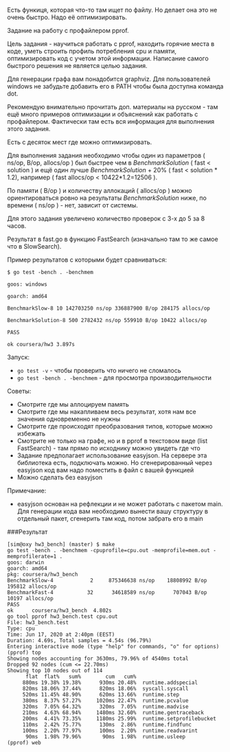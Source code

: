 Есть функиця, которая что-то там ищет по файлу. Но делает она это не очень быстро. Надо её оптимизировать.

Задание на работу с профайлером pprof.

Цель задания - научиться работать с pprof, находить горячие места в коде, уметь строить профиль потребления cpu и памяти, оптимизировать код с учетом этой информации. Написание самого быстрого решения не является целью задания.

Для генерации графа вам понадобится graphviz. Для пользователей windows не забудьте добавить его в PATH чтобы была доступна команда dot.

Рекомендую внимательно прочитать доп. материалы на русском - там ещё много примеров оптимизации и объяснений как работать с профайлером. Фактически там есть вся информация для выполнения этого задания.

Есть с десяток мест где можно оптимизировать.

Для выполнения задания необходимо чтобы один из параметров ( ns/op, B/op, allocs/op ) был быстрее чем в *BenchmarkSolution* ( fast < solution ) и ещё один лучше *BenchmarkSolution* + 20% ( fast < solution * 1.2), например ( fast allocs/op < 10422*1.2=12506 ).

По памяти ( B/op ) и количеству аллокаций ( allocs/op ) можно ориентироваться ровно на результаты *BenchmarkSolution* ниже, по времени ( ns/op ) - нет, зависит от системы.

Для этого задания увеличено количество проверок с 3-х до 5 за 8 часов.

Результат в fast.go в функцию FastSearch (изначально там то же самое что в SlowSearch).

Пример результатов с которыми будет сравниваться:
```
$ go test -bench . -benchmem

goos: windows

goarch: amd64

BenchmarkSlow-8 10 142703250 ns/op 336887900 B/op 284175 allocs/op

BenchmarkSolution-8 500 2782432 ns/op 559910 B/op 10422 allocs/op

PASS

ok coursera/hw3 3.897s
```

Запуск:
* `go test -v` - чтобы проверить что ничего не сломалось
* `go test -bench . -benchmem` - для просмотра производительности

Советы:
* Смотрите где мы аллоцируем память
* Смотрите где мы накапливаем весь результат, хотя нам все значения одновременно не нужны
* Смотрите где происходят преобразования типов, которые можно избежать
* Смотрите не только на графе, но и в pprof в текстовом виде (list FastSearch) - там прямо по исходнику можно увидеть где что
* Задание предполагает использование easyjson. На сервере эта библиотека есть, подключать можно. Но сгенерированный через easyjson код вам надо поместить в файл с вашей функцией
* Можно сделать без easyjson

Примечание:
* easyjson основан на рефлекции и не может работать с пакетом main. Для генерации кода вам необходимо вынести вашу структуру в отдельный пакет, сгенерить там код, потом забрать его в main


###Результат
```
[sim@oxy hw3_bench] (master) $ make
go test -bench . -benchmem -cpuprofile=cpu.out -memprofile=mem.out -memprofilerate=1 .
goos: darwin
goarch: amd64
pkg: coursera/hw3_bench
BenchmarkSlow-4   	       2	 875346638 ns/op	18808992 B/op	  195812 allocs/op
BenchmarkFast-4   	      32	  34618589 ns/op	  707043 B/op	   10197 allocs/op
PASS
ok  	coursera/hw3_bench	4.802s
go tool pprof hw3_bench.test cpu.out
File: hw3_bench.test
Type: cpu
Time: Jun 17, 2020 at 2:40pm (EEST)
Duration: 4.69s, Total samples = 4.54s (96.79%)
Entering interactive mode (type "help" for commands, "o" for options)
(pprof) top
Showing nodes accounting for 3630ms, 79.96% of 4540ms total
Dropped 92 nodes (cum <= 22.70ms)
Showing top 10 nodes out of 114
      flat  flat%   sum%        cum   cum%
     880ms 19.38% 19.38%      930ms 20.48%  runtime.addspecial
     820ms 18.06% 37.44%      820ms 18.06%  syscall.syscall
     520ms 11.45% 48.90%      620ms 13.66%  runtime.step
     380ms  8.37% 57.27%     1020ms 22.47%  runtime.pcvalue
     320ms  7.05% 64.32%      320ms  7.05%  runtime.madvise
     210ms  4.63% 68.94%     1480ms 32.60%  runtime.gentraceback
     200ms  4.41% 73.35%     1180ms 25.99%  runtime.setprofilebucket
     110ms  2.42% 75.77%      130ms  2.86%  runtime.findfunc
     100ms  2.20% 77.97%      100ms  2.20%  runtime.readvarint
      90ms  1.98% 79.96%       90ms  1.98%  runtime.usleep
(pprof) web
```

